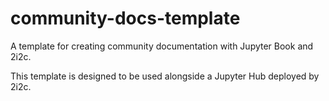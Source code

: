 # community-docs-template

A template for creating community documentation with Jupyter Book and 2i2c.

This template is designed to be used alongside a Jupyter Hub deployed by 2i2c. 
